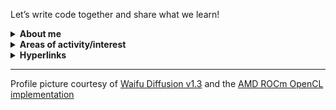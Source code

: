 Let’s write code together and share what we learn!

<details>

<summary><b>About me</b></summary>

I’m an independent software developer who seeks to cultivate:

- Creativity, continuous improvement, integrity, transparency and objectivity
- Great developer experiences and communities
- Software that is correct, reliable, robust, secure and easy to use and work on

My work in the open source world is totally voluntary. I declare no conflicts of interest.

If you’ve reached out to me privately or in one of the repositories I own, please allow me up to 1 week to respond before following up.

</details>

<details>

<summary><b>Areas of activity/interest</b></summary>

- Low-level programming
- System design and the reduction of complexity
- Development and security operations
- System administration
- Technical and scientific writing
- Graphic design and typesetting

</details>

<details>

<summary><b>Hyperlinks</b></summary>

- [Ryoko’s Tech Stack] — curated lists of technologies I am using or have used

</details>

---

Profile picture courtesy of [Waifu Diffusion v1.3] and the [AMD ROCm OpenCL implementation]

[Ryoko’s Tech Stack]: https://gist.github.com/ok-ryoko/b6a15c9eaae0fd4b16b5a329a4da70fb
[Waifu Diffusion v1.3]: https://huggingface.co/hakurei/waifu-diffusion-v1-3
[AMD ROCm OpenCL implementation]: https://rocmdocs.amd.com/en/latest/Programming_Guides/Opencl-programming-guide.html#amd-rocm-implementation
